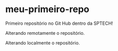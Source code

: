 # meu-primeiro-repo
Primeiro repositório no Git Hub dentro da SPTECH!

Alterando remotamente o repositório.

Alterando localmente o repositório.

